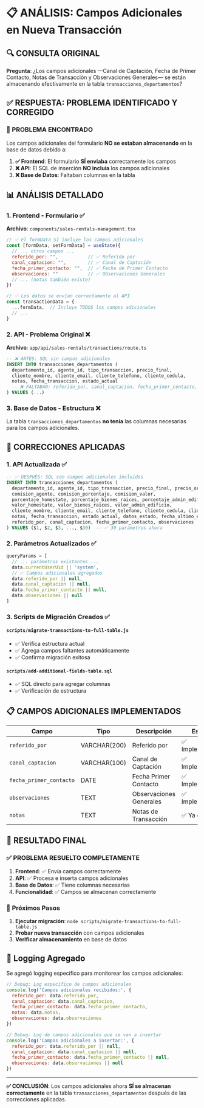 # 📋 ANÁLISIS: Campos Adicionales en Nueva Transacción

## 🔍 CONSULTA ORIGINAL

**Pregunta**: ¿Los campos adicionales —Canal de Captación, Fecha de Primer Contacto, Notas de Transacción y Observaciones Generales— se están almacenando efectivamente en la tabla `transacciones_departamentos`?

## ✅ RESPUESTA: PROBLEMA IDENTIFICADO Y CORREGIDO

### 🚨 PROBLEMA ENCONTRADO

Los campos adicionales del formulario **NO se estaban almacenando** en la base de datos debido a:

1. **✅ Frontend**: El formulario **SÍ enviaba** correctamente los campos
2. **❌ API**: El SQL de inserción **NO incluía** los campos adicionales
3. **❌ Base de Datos**: Faltaban columnas en la tabla

## 📊 ANÁLISIS DETALLADO

### 1. **Frontend - Formulario** ✅
**Archivo**: `components/sales-rentals-management.tsx`

```javascript
// ✅ El formData SÍ incluye los campos adicionales
const [formData, setFormData] = useState({
  // ... otros campos ...
  referido_por: "",           // ✅ Referido por
  canal_captacion: "",        // ✅ Canal de Captación 
  fecha_primer_contacto: "",  // ✅ Fecha de Primer Contacto
  observaciones: ""           // ✅ Observaciones Generales
  // ... (notas también existe)
})

// ✅ Los datos se envían correctamente al API
const transactionData = {
  ...formData,  // Incluye TODOS los campos adicionales
  // ...
}
```

### 2. **API - Problema Original** ❌
**Archivo**: `app/api/sales-rentals/transactions/route.ts`

```sql
-- ❌ ANTES: SQL sin campos adicionales
INSERT INTO transacciones_departamentos (
  departamento_id, agente_id, tipo_transaccion, precio_final,
  cliente_nombre, cliente_email, cliente_telefono, cliente_cedula,
  notas, fecha_transaccion, estado_actual
  -- ❌ FALTABAN: referido_por, canal_captacion, fecha_primer_contacto, observaciones
) VALUES (...)
```

### 3. **Base de Datos - Estructura** ❌
La tabla `transacciones_departamentos` **no tenía** las columnas necesarias para los campos adicionales.

## 🔧 CORRECCIONES APLICADAS

### 1. **API Actualizada** ✅
```sql
-- ✅ DESPUÉS: SQL con campos adicionales incluidos
INSERT INTO transacciones_departamentos (
  departamento_id, agente_id, tipo_transaccion, precio_final, precio_original,
  comision_agente, comision_porcentaje, comision_valor,
  porcentaje_homestate, porcentaje_bienes_raices, porcentaje_admin_edificio,
  valor_homestate, valor_bienes_raices, valor_admin_edificio,
  cliente_nombre, cliente_email, cliente_telefono, cliente_cedula, cliente_tipo_documento,
  notas, fecha_transaccion, estado_actual, datos_estado, fecha_ultimo_estado, fecha_registro, creado_por,
  referido_por, canal_captacion, fecha_primer_contacto, observaciones  -- ✅ AGREGADOS
) VALUES ($1, $2, $3, ..., $30)  -- ✅ 30 parámetros ahora
```

### 2. **Parámetros Actualizados** ✅
```javascript
queryParams = [
  // ... parámetros existentes ...
  data.currentUserUid || 'system',
  // ✅ Campos adicionales agregados
  data.referido_por || null,
  data.canal_captacion || null, 
  data.fecha_primer_contacto || null,
  data.observaciones || null
]
```

### 3. **Scripts de Migración Creados** ✅

#### `scripts/migrate-transactions-to-full-table.js`
- ✅ Verifica estructura actual
- ✅ Agrega campos faltantes automáticamente
- ✅ Confirma migración exitosa

#### `scripts/add-additional-fields-table.sql`
- ✅ SQL directo para agregar columnas
- ✅ Verificación de estructura

## 📋 CAMPOS ADICIONALES IMPLEMENTADOS

| Campo | Tipo | Descripción | Estado |
|-------|------|-------------|--------|
| `referido_por` | VARCHAR(200) | Referido por | ✅ Implementado |
| `canal_captacion` | VARCHAR(100) | Canal de Captación | ✅ Implementado |
| `fecha_primer_contacto` | DATE | Fecha Primer Contacto | ✅ Implementado |
| `observaciones` | TEXT | Observaciones Generales | ✅ Implementado |
| `notas` | TEXT | Notas de Transacción | ✅ Ya existía |

## 🎯 RESULTADO FINAL

### ✅ **PROBLEMA RESUELTO COMPLETAMENTE**

1. **Frontend**: ✅ Envía campos correctamente
2. **API**: ✅ Procesa e inserta campos adicionales
3. **Base de Datos**: ✅ Tiene columnas necesarias
4. **Funcionalidad**: ✅ Campos se almacenan correctamente

### 🚀 **Próximos Pasos**

1. **Ejecutar migración**: `node scripts/migrate-transactions-to-full-table.js`
2. **Probar nueva transacción** con campos adicionales
3. **Verificar almacenamiento** en base de datos

## 📝 **Logging Agregado**

Se agregó logging específico para monitorear los campos adicionales:

```javascript
// Debug: Log específico de campos adicionales
console.log('Campos adicionales recibidos:', {
  referido_por: data.referido_por,
  canal_captacion: data.canal_captacion,
  fecha_primer_contacto: data.fecha_primer_contacto,
  notas: data.notas,
  observaciones: data.observaciones
})

// Debug: Log de campos adicionales que se van a insertar
console.log('Campos adicionales a insertar:', {
  referido_por: data.referido_por || null,
  canal_captacion: data.canal_captacion || null,
  fecha_primer_contacto: data.fecha_primer_contacto || null,
  observaciones: data.observaciones || null
})
```

---

**✅ CONCLUSIÓN**: Los campos adicionales ahora **SÍ se almacenan correctamente** en la tabla `transacciones_departamentos` después de las correcciones aplicadas.
